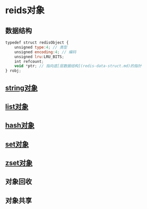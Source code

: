 # reids对象

## 数据结构

```js
typedef struct redisObject {
    unsigned type:4; // 类型
    unsigned encoding:4; // 编码
    unsigned lru:LRU_BITS;
    int refcount;
    void *ptr; // 指向底[层数据结构](redis-data-struct.md)的指针
} robj;
```

## [string对象](redis-obj-string.md)

## [list对象](redis-obj-list.md)

## [hash对象](redis-obj-hash.md)

## [set对象](redis-obj-set.md)

## [zset对象](redis-obj-zset.md)

## 对象回收

## 对象共享
